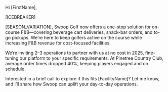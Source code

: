 Hi [FirstName],

[ICEBREAKER]

[SEASON_VARIATION], Swoop Golf now offers a one-stop solution for on-course F&B—covering beverage cart deliveries, snack-bar orders, and to-go pickups. We’re here to keep golfers active on the course while increasing F&B revenue for cost-focused facilities.

We’re inviting 2–3 operations to partner with us at no cost in 2025, fine-tuning our platform to your specific requirements. At Pinetree Country Club, average order times dropped 40%, keeping players engaged and on schedule.

Interested in a brief call to explore if this fits [FacilityName]? Let me know, and I’ll share how Swoop can uplift your day-to-day operations.